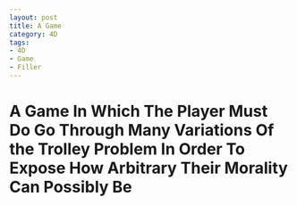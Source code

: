 ```yaml
---
layout: post
title: A Game
category: 4D
tags:
- 4D
- Game
- Filler
---
```


# A Game In Which The Player Must Do Go Through Many Variations Of the Trolley Problem In Order To Expose How Arbitrary Their Morality Can Possibly Be
